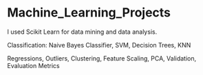 # Machine_Learning_Projects

I used Scikit Learn for data mining and data analysis. 

Classification:
Naive Bayes Classifier,
SVM, 
Decision Trees,
KNN

Regressions,
Outliers,
Clustering, 
Feature Scaling,
PCA, 
Validation, 
Evaluation Metrics 
